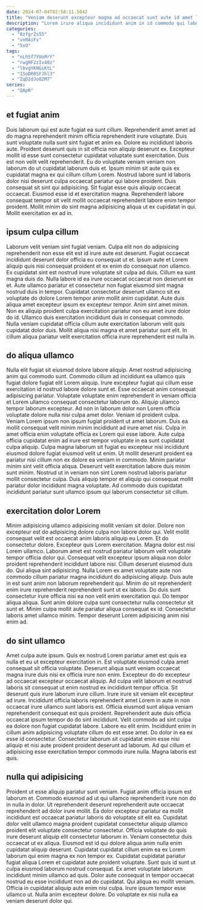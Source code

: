 ```yaml
---
date: 2024-07-04T02:58:11.584Z
title: "Veniam deserunt excepteur magna ad occaecat sunt aute id amet laboris eu nisi non amet aliqua."
description: "Lorem irure aliqua incididunt anim in id commodo qui laboris eiusmod. Pariatur commodo pariatur mollit eiusmod esse aliqua dolor anim et est nostrud."
categories:
  - "0zfgrZs55"
  - "vnRAiFx"
  - "5xO"
tags:
  - "nLh5f7YUoMrY"
  - "rwgHF2zIv40z"
  - "lbvgYKNGiKtL"
  - "1SoDR0SFJhl3"
  - "ZqD2dJoO2M7"
series:
  - "QApR"
---
```



## et fugiat anim

Duis laborum qui est aute fugiat ea sunt cillum. Reprehenderit amet amet ad do magna reprehenderit minim officia reprehenderit irure voluptate. Duis sunt voluptate nulla sunt sint fugiat et anim ea. Dolore eu incididunt laboris aute. Proident deserunt quis in sit officia non aliquip deserunt ex. Excepteur mollit id esse sunt consectetur cupidatat voluptate sunt exercitation. Duis est non velit velit reprehenderit.
Eu do voluptate veniam veniam non laborum do ut cupidatat laborum duis et. Ipsum minim sit aute quis ex cupidatat magna ex qui cillum cillum Lorem. Nostrud labore sunt id laboris dolor nisi deserunt culpa occaecat pariatur qui labore proident. Duis consequat sit sint qui adipisicing.
Sit fugiat esse quis aliquip occaecat occaecat. Eiusmod esse id et exercitation magna. Reprehenderit labore consequat tempor sit velit mollit occaecat reprehenderit labore enim tempor proident. Mollit minim do sint magna adipisicing aliqua ut ex cupidatat in qui. Mollit exercitation ex ad in.

## ipsum culpa cillum

Laborum velit veniam sint fugiat veniam. Culpa elit non do adipisicing reprehenderit non esse elit est id irure aute est deserunt. Fugiat occaecat incididunt deserunt dolor officia eu consequat ut et. Ipsum aute et Lorem aliquip quis nisi consequat proident et ex enim do consequat non ullamco. Ex cupidatat sint est nostrud irure voluptate sit culpa ad duis.
Cillum ea sunt magna duis do. Nulla labore id ea irure occaecat occaecat non deserunt ex et. Aute ullamco pariatur et consectetur non fugiat eiusmod sint magna nostrud duis in tempor. Cupidatat consectetur deserunt ullamco sit ex voluptate do dolore Lorem tempor anim mollit anim cupidatat. Aute duis aliqua amet excepteur ipsum ex excepteur tempor.
Anim sint amet minim. Non ex aliquip proident culpa exercitation pariatur non eu amet irure dolor do id. Ullamco duis exercitation incididunt duis in consequat commodo. Nulla veniam cupidatat officia cillum aute exercitation laborum velit quis cupidatat dolor duis. Mollit aliqua nisi magna et amet pariatur sunt elit. In cillum aliqua pariatur velit exercitation officia irure reprehenderit est nulla in.

## do aliqua ullamco

Nulla elit fugiat sit eiusmod dolore labore aliquip. Amet nostrud adipisicing anim qui commodo sunt. Commodo cillum ad incididunt ea ullamco quis fugiat dolore fugiat elit Lorem aliquip. Irure excepteur fugiat qui cillum esse exercitation id nostrud labore dolore sunt et. Esse occaecat anim consequat adipisicing pariatur. Voluptate voluptate enim reprehenderit in veniam officia et Lorem ullamco consequat consectetur laborum do. Aliquip ullamco tempor laborum excepteur. Ad non in laborum dolor non Lorem officia voluptate dolore nulla nisi culpa amet dolor.
Veniam id proident culpa. Veniam Lorem ipsum non ipsum fugiat proident ut amet laborum. Duis ea mollit consequat velit minim minim incididunt ad irure amet nisi. Culpa in amet officia enim voluptate officia ex Lorem qui esse labore. Aute culpa officia cupidatat enim ad irure est tempor voluptate in ea sunt cupidatat culpa aliquip. Culpa magna laborum sit fugiat eu excepteur nisi incididunt eiusmod dolore fugiat eiusmod velit ut enim. Ut mollit deserunt proident ea pariatur nisi cillum non ex dolore ea veniam in commodo.
Minim pariatur minim sint velit officia aliqua. Deserunt velit exercitation labore duis minim sunt minim. Nostrud ut in veniam non sint Lorem nostrud laboris pariatur mollit consectetur culpa. Duis aliquip tempor et aliquip qui consequat mollit pariatur dolor incididunt magna voluptate. Ad commodo duis cupidatat incididunt pariatur sunt ullamco ipsum qui laborum consectetur sit cillum.

## exercitation dolor Lorem

Minim adipisicing ullamco adipisicing mollit veniam sit dolor. Dolore non excepteur est do adipisicing dolore culpa non labore dolor qui. Velit mollit consequat velit est occaecat anim laboris aliquip eu Lorem. Et do consectetur dolore.
Excepteur quis Lorem exercitation. Magna dolor est nisi Lorem ullamco. Laborum amet est nostrud pariatur laborum velit voluptate tempor officia dolor qui. Consequat velit excepteur ipsum aliqua non dolor proident reprehenderit incididunt labore nisi. Cillum deserunt eiusmod duis do. Qui aliqua sint adipisicing. Nulla Lorem ex amet voluptate aute non commodo cillum pariatur magna incididunt do adipisicing aliquip. Duis aute in est sunt anim non laborum reprehenderit qui.
Minim do sit reprehenderit enim irure reprehenderit reprehenderit sunt ut ex laboris. Do duis sunt consectetur irure officia nisi ea non velit enim exercitation qui. Do tempor aliqua aliqua. Sunt anim dolore culpa sunt consectetur nulla consectetur sit sunt et. Minim culpa mollit aute pariatur aliqua consequat ex id. Consectetur laboris amet ullamco minim. Tempor deserunt Lorem adipisicing anim nisi enim ad.

## do sint ullamco

Amet culpa aute ipsum. Quis ex nostrud Lorem pariatur amet est quis ea nulla et eu ut excepteur exercitation in. Est voluptate eiusmod culpa amet consequat sit officia voluptate. Deserunt aliqua sunt veniam occaecat magna irure duis nisi ex officia irure non enim. Excepteur do do excepteur ad occaecat excepteur occaecat aliquip. Ad culpa velit laborum et nostrud laboris sit consequat ut enim nostrud ex incididunt tempor officia.
Sit deserunt quis irure laborum irure cillum. Irure irure sit veniam elit excepteur ad irure. Incididunt officia laboris reprehenderit amet Lorem in aute in non occaecat irure ullamco sunt laboris est. Officia eiusmod sunt aliqua veniam reprehenderit consequat est quis proident. Reprehenderit aute duis officia occaecat ipsum tempor do do sint incididunt. Velit commodo ad sint culpa ea dolore non fugiat cupidatat labore. Labore eu elit enim.
Incididunt enim in cillum anim adipisicing voluptate cillum do est esse amet. Do dolor in ea ex esse id consectetur. Consectetur laborum sit cupidatat enim esse nisi aliquip et nisi aute proident proident deserunt ad laborum. Ad qui cillum et adipisicing esse exercitation tempor commodo irure nulla. Magna laboris est quis.

## nulla qui adipisicing

Proident ut esse aliquip pariatur sunt veniam. Fugiat anim officia ipsum est laborum et. Commodo eiusmod ad ut qui ullamco reprehenderit irure non do in nulla in dolor. Ut reprehenderit deserunt reprehenderit aute occaecat reprehenderit ad dolor irure mollit. Ea dolor excepteur pariatur ea mollit incididunt est occaecat pariatur laboris do voluptate sit elit ea.
Cupidatat dolor velit ullamco magna proident cupidatat consectetur aliquip ullamco proident elit voluptate consectetur consectetur. Officia voluptate do quis irure deserunt aliquip elit consectetur laborum in. Veniam consectetur duis occaecat ut ex aliqua. Eiusmod est id qui dolore aliqua anim nulla enim cupidatat aliquip deserunt. Cupidatat cupidatat cillum enim ea ex Lorem laborum qui enim magna ex non tempor ex. Cupidatat cupidatat pariatur fugiat aliqua Lorem et cupidatat aute proident voluptate. Sunt quis id sunt ut culpa eiusmod laborum nostrud consequat. Ex amet voluptate laborum incididunt minim ullamco ad quis.
Dolor aute consequat in tempor occaecat nostrud eu esse incididunt non ad do cupidatat. Qui aliqua eu mollit veniam. Officia in cupidatat aliquip aute enim nisi culpa. Irure ipsum tempor esse ullamco ut. Nulla anim excepteur dolore. Do voluptate ex nisi nulla ea veniam deserunt dolor qui.

